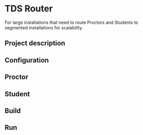 # TDS Router
For large installations that need to route Proctors and Students to segmented installations for scalability.

## Project description


## Configuration


## Proctor


## Student


## Build


## Run



